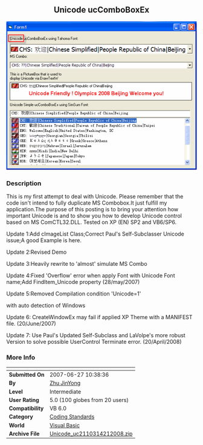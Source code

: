 ﻿<div align="center">

## Unicode ucComboBoxEx

<img src="PIC200692441518461.gif">
</div>

### Description

This is my first attempt to deal with Unicode. Please remember that the code isn't intend to fully duplicate MS Combobox.It just fulfill my application.The purpose of this posting is to bring your attention how important Unicode is and to show you how to develop Unicode control based on MS ComCTL32.DLL. Tested on XP (EN) SP2 and VB6/SP6.

Update 1:Add cImageList Class;Correct Paul's Self-Subclasser Unicode issue;A good Example is here.

Update 2:Revised Demo

Update 3:Heavily rewrite to 'almost' simulate MS Combo

Update 4:Fixed 'Overflow' error when apply Font with Unicode Font name;Add FindItem_Unicode property (28/may/2007)

Update 5:Removed Compilation condition 'Unicode=1'

with auto detection of Windows

Update 6: CreateWindowEx may fail if applied XP Theme with a MANIFEST file. (20/June/2007)

Update 7: Use Paul's Updated Self-Subclass and LaVolpe's more robust Version to solve possible UserControl Terminate error. (20/April/2008)
 
### More Info
 


<span>             |<span>
---                |---
**Submitted On**   |2007-06-27 10:38:36
**By**             |[Zhu JinYong](https://github.com/Planet-Source-Code/PSCIndex/blob/master/ByAuthor/zhu-jinyong.md)
**Level**          |Intermediate
**User Rating**    |5.0 (100 globes from 20 users)
**Compatibility**  |VB 6\.0
**Category**       |[Coding Standards](https://github.com/Planet-Source-Code/PSCIndex/blob/master/ByCategory/coding-standards__1-43.md)
**World**          |[Visual Basic](https://github.com/Planet-Source-Code/PSCIndex/blob/master/ByWorld/visual-basic.md)
**Archive File**   |[Unicode\_uc2110314212008\.zip](https://github.com/Planet-Source-Code/zhu-jinyong-unicode-uccomboboxex__1-66273/archive/master.zip)








